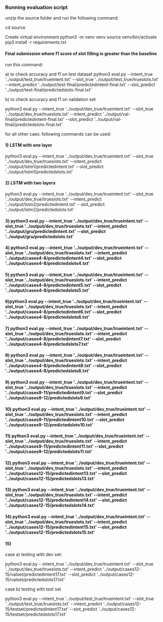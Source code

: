### Running evaluation script 

unzip the source folder and run the following command:

cd source


Create virtual environment
python3 -m venv venv
source venv/bin/activate
pip3 install -r requirements.txt


#### Final submission where f1 score of slot filling is greater than the baseline 

run this command:

a) to check accuracy and f1 on test dataset
 python3 eval.py --intent_true '../output/test_true/trueintent.txt' --slot_true '../output/test_true/trueslots.txt' --intent_predict '../output/test-final/predictedintent-final.txt' --slot_predict '../output/test-final/predictedslots-final.txt'

b) to check accuracy and f1 on validation set

python3 eval.py --intent_true '../output/dev_true/trueintent.txt' --slot_true '../output/dev_true/trueslots.txt' --intent_predict '../output/val-final/predictedintent-final.txt' --slot_predict '../output/val-final/predictedslots-final.txt'





for all other caes: following commands can be used:


#### 1) LSTM with one layer
python3 eval.py --intent_true '../output/dev_true/trueintent.txt' --slot_true '../output/dev_true/trueslots.txt' --intent_predict '../output/lstm1/predictedintent.txt' --slot_predict '../output/lstm1/predictedslots.txt'

#### 2) LSTM with two layers
python3 eval.py --intent_true '../output/dev_true/trueintent.txt' --slot_true '../output/dev_true/trueslots.txt' --intent_predict '../output/lstm2/predictedintent.txt' --slot_predict '../output/lstm2/predictedslots.txt'

#### 3) python3 eval.py --intent_true '../output/dev_true/trueintent.txt' --slot_true '../output/dev_true/trueslots.txt' --intent_predict '../output/gru/predictedintent.txt' --slot_predict '../output/gru/predictedslots.txt'

#### 4) python3 eval.py --intent_true '../output/dev_true/trueintent.txt' --slot_true '../output/dev_true/trueslots.txt' --intent_predict '../output/cases4-8/predictedintent4.txt' --slot_predict '../output/cases4-8/predictedslots4.txt'

#### 5) python3 eval.py --intent_true '../output/dev_true/trueintent.txt' --slot_true '../output/dev_true/trueslots.txt' --intent_predict '../output/cases4-8/predictedintent5.txt' --slot_predict '../output/cases4-8/predictedslots5.txt'



#### 6)python3 eval.py --intent_true '../output/dev_true/trueintent.txt' --slot_true '../output/dev_true/trueslots.txt' --intent_predict '../output/cases4-8/predictedintent6.txt' --slot_predict '../output/cases4-8/predictedslots6.txt'



#### 7) python3 eval.py --intent_true '../output/dev_true/trueintent.txt' --slot_true '../output/dev_true/trueslots.txt' --intent_predict '../output/cases4-8/predictedintent7.txt' --slot_predict '../output/cases4-8/predictedslots7.txt'

#### 8) python3 eval.py --intent_true '../output/dev_true/trueintent.txt' --slot_true '../output/dev_true/trueslots.txt' --intent_predict '../output/cases4-8/predictedintent8.txt' --slot_predict '../output/cases4-8/predictedslots8.txt'


#### 9) python3 eval.py --intent_true '../output/dev_true/trueintent.txt' --slot_true '../output/dev_true/trueslots.txt' --intent_predict '../output/cases9-11/predictedintent9.txt' --slot_predict '../output/cases9-12/predictedslots9.txt'

#### 10)  python3 eval.py --intent_true '../output/dev_true/trueintent.txt' --slot_true '../output/dev_true/trueslots.txt' --intent_predict '../output/cases9-11/predictedintent10.txt' --slot_predict '../output/cases9-12/predictedslots10.txt'


#### 11) python3 eval.py --intent_true '../output/dev_true/trueintent.txt' --slot_true '../output/dev_true/trueslots.txt' --intent_predict '../output/cases9-11/predictedintent11.txt' --slot_predict '../output/cases9-12/predictedslots11.txt'

#### 12) python3 eval.py --intent_true '../output/dev_true/trueintent.txt' --slot_true '../output/dev_true/trueslots.txt' --intent_predict '../output/cases12-15/predictedintent13.txt' --slot_predict '../output/cases12-15/predictedslots13.txt'

#### 13)  python3 eval.py --intent_true '../output/dev_true/trueintent.txt' --slot_true '../output/dev_true/trueslots.txt' --intent_predict '../output/cases12-15/predictedintent14.txt' --slot_predict '../output/cases12-15/predictedslots14.txt'

#### 14) python3 eval.py --intent_true '../output/dev_true/trueintent.txt' --slot_true '../output/dev_true/trueslots.txt' --intent_predict '../output/cases12-15/predictedintent15.txt' --slot_predict '../output/cases12-15/predictedslots15.txt'

#### 15)
case a) testing with dev set:

python3 eval.py --intent_true '../output/dev_true/trueintent.txt' --slot_true '../output/dev_true/trueslots.txt' --intent_predict '../output/cases12-15/valset/predictedintent17.txt' --slot_predict '../output/cases12-15/valset/predictedslots17.txt'


case b) testing with test set 

python3 eval.py --intent_true '../output/test_true/trueintent.txt' --slot_true '../output/test_true/trueslots.txt' --intent_predict '../output/cases12-15/testset/predictedintent17.txt' --slot_predict '../output/cases12-15/testset/predictedslots17.txt'

